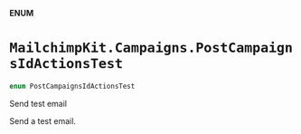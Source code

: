 **ENUM**

# `MailchimpKit.Campaigns.PostCampaignsIdActionsTest`

```swift
enum PostCampaignsIdActionsTest
```

Send test email

Send a test email.
